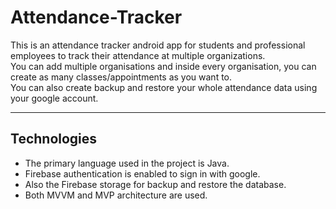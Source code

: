 # Attendance-Tracker
This is an attendance tracker android app for students and professional employees to track their attendance at multiple organizations.<br>
You can add multiple organisations and inside every organisation, you can create as many classes/appointments as you want to.<br>
You can also create backup and restore your whole attendance data using your google account.
<br><hr>
<strong><h2>Technologies</h2></strong>
<ul>
    <li>The primary language used in the project is Java.</li>
    <li>Firebase authentication is enabled to sign in with google.</li>
    <li>Also the Firebase storage for backup and restore the database.</li>
    <li>Both MVVM and MVP architecture are used.</li>
</ul>
